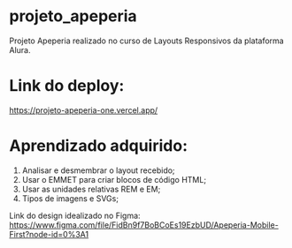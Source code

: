 # projeto_apeperia
Projeto Apeperia realizado no curso de Layouts Responsivos da plataforma Alura.

# Link do deploy:
https://projeto-apeperia-one.vercel.app/

# Aprendizado adquirido:
1. Analisar e desmembrar o layout recebido;
2. Usar o EMMET para criar blocos de código HTML;
3. Usar as unidades relativas REM e EM;
4. Tipos de imagens e SVGs;

Link do design idealizado no Figma:
https://www.figma.com/file/FidBn9f7BoBCoEs19EzbUD/Apeperia-Mobile-First?node-id=0%3A1
